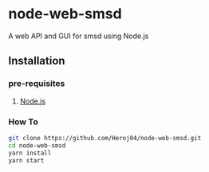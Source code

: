 
# node-web-smsd

A web API and GUI for smsd using Node.js

## Installation

### pre-requisites

1. [Node.js](https://nodejs.org/)

### How To

```bash
git clone https://github.com/Heroj04/node-web-smsd.git
cd node-web-smsd
yarn install
yarn start
```

